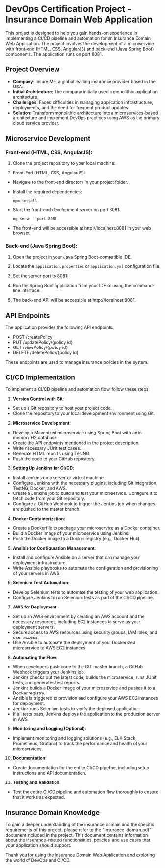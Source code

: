# DevOps Certification Project - Insurance Domain Web Application

This project is designed to help you gain hands-on experience in implementing a CI/CD pipeline and automation for an Insurance Domain Web Application. The project involves the development of a microservice with front-end (HTML, CSS, AngularJS) and back-end (Java Spring Boot) components. The application runs on port 8081.

## Project Overview

- **Company**: Insure Me, a global leading insurance provider based in the USA.
- **Initial Architecture**: The company initially used a monolithic application architecture.
- **Challenges**: Faced difficulties in managing application infrastructure, deployments, and the need for frequent product updates.
- **Solution**: Transform monolithic architecture into a microservices-based architecture and implement DevOps practices using AWS as the primary cloud service provider.

## Microservice Development

### Front-end (HTML, CSS, AngularJS):

1. Clone the project repository to your local machine:


2. Front-End (HTML, CSS, AngularJS):
- Navigate to the front-end directory in your project folder.
- Install the required dependencies:

  ```
  npm install
  ```

- Start the front-end development server on port 8081:

  ```
  ng serve --port 8081
  ```

- The front-end will be accessible at http://localhost:8081 in your web browser.

### Back-end (Java Spring Boot):

1. Open the project in your Java Spring Boot-compatible IDE.

2. Locate the `application.properties` or `application.yml` configuration file.

3. Set the server port to 8081:


4. Run the Spring Boot application from your IDE or using the command-line interface:


5. The back-end API will be accessible at http://localhost:8081.

## API Endpoints

The application provides the following API endpoints:
- POST /createPolicy
- PUT /updatePolicy/{policy id}
- GET /viewPolicy/{policy id}
- DELETE /deletePolicy/{policy id}

These endpoints are used to manage insurance policies in the system.

## CI/CD Implementation

To implement a CI/CD pipeline and automation flow, follow these steps:

1. **Version Control with Git**:
- Set up a Git repository to host your project code.
- Clone the repository to your local development environment using Git.

2. **Microservice Development**:
- Develop a Mavenized microservice using Spring Boot with an in-memory H2 database.
- Create the API endpoints mentioned in the project description.
- Write necessary JUnit test cases.
- Generate HTML reports using TestNG.
- Push the code to your GitHub repository.

3. **Setting Up Jenkins for CI/CD**:
- Install Jenkins on a server or virtual machine.
- Configure Jenkins with the necessary plugins, including Git integration, TestNG, Docker, and AWS.
- Create a Jenkins job to build and test your microservice. Configure it to fetch code from your Git repository.
- Configure a GitHub Webhook to trigger the Jenkins job when changes are pushed to the master branch.

4. **Docker Containerization**:
- Create a Dockerfile to package your microservice as a Docker container.
- Build a Docker image of your microservice using Jenkins.
- Push the Docker image to a Docker registry (e.g., Docker Hub).

5. **Ansible for Configuration Management**:
- Install and configure Ansible on a server that can manage your deployment infrastructure.
- Write Ansible playbooks to automate the configuration and provisioning of your servers in AWS.

6. **Selenium Test Automation**:
- Develop Selenium tests to automate the testing of your web application.
- Configure Jenkins to run Selenium tests as part of the CI/CD pipeline.

7. **AWS for Deployment**:
- Set up an AWS environment by creating an AWS account and the necessary resources, including EC2 instances to serve as your deployment servers.
- Secure access to AWS resources using security groups, IAM roles, and user access.
- Use Ansible to automate the deployment of your Dockerized microservice to AWS EC2 instances.

8. **Automating the Flow**:
- When developers push code to the GIT master branch, a GitHub Webhook triggers your Jenkins job.
- Jenkins checks out the latest code, builds the microservice, runs JUnit tests, and generates test reports.
- Jenkins builds a Docker image of your microservice and pushes it to a Docker registry.
- Ansible is triggered to provision and configure your AWS EC2 instances for deployment.
- Jenkins runs Selenium tests to verify the deployed application.
- If all tests pass, Jenkins deploys the application to the production server in AWS.

9. **Monitoring and Logging (Optional)**:
- Implement monitoring and logging solutions (e.g., ELK Stack, Prometheus, Grafana) to track the performance and health of your microservices.

10. **Documentation**:
 - Create documentation for the entire CI/CD pipeline, including setup instructions and API documentation.

11. **Testing and Validation**:
 - Test the entire CI/CD pipeline and automation flow thoroughly to ensure that it works as expected.

## Insurance Domain Knowledge

To gain a deeper understanding of the insurance domain and the specific requirements of this project, please refer to the "Insurance-domain.pdf" document included in the project. This document contains information about the insurance-related functionalities, policies, and use cases that your application should support.

Thank you for using the Insurance Domain Web Application and exploring the world of DevOps and CI/CD.

